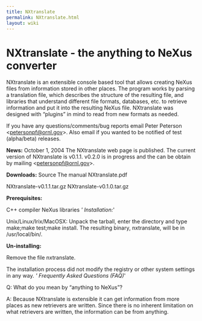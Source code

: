 ```yaml
---
title: NXtranslate
permalink: NXtranslate.html
layout: wiki
---
```


NXtranslate - the anything to NeXus converter
=============================================

NXtranslate is an extensible console based tool that allows creating
NeXus files from information stored in other places. The program works
by parsing a translation file, which describes the structure of the
resulting file, and libraries that understand different file formats,
databases, etc. to retrieve information and put it into the resulting
NeXus file. NXtranslate was designed with “plugins” in mind to read from
new formats as needed.

If you have any questions/comments/bug reports email Peter Peterson
&lt;petersonpf@ornl.gov&gt;. Also email if you wanted to be notified of
test (alpha/beta) releases.

**News:** October 1, 2004 The NXtranslate web page is published. The
current version of NXtranslate is v0.1.1. v0.2.0 is in progress and the
can be obtain by mailing &lt;petersonpf@ornl.gov&gt;.

**Downloads:** Source The manual NXtranslate.pdf

NXtranslate-v0.1.1.tar.gz NXtranslate-v0.1.0.tar.gz

**Prerequisites:**

C++ compiler NeXus libraries *' Installation:*'

Unix/Linux/Irix/MacOSX: Unpack the tarball, enter the directory and type
make;make test;make install. The resulting binary, nxtranslate, will be
in /usr/local/bin/.

**Un-installing:**

Remove the file nxtranslate.

The installation process did not modify the registry or other system
settings in any way. *' Frequently Asked Questions (FAQ)*'

Q: What do you mean by “anything to NeXus”?

A: Because NXtranslate is extensible it can get information from more
places as new retrievers are written. Since there is no inherent
limitation on what retrievers are written, the information can be from
anything.
